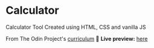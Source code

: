 # Calculator
 Calculator Tool
 Created using HTML, CSS and vanilla JS

From The Odin Project's [curriculum](https://www.theodinproject.com/courses/foundations/lessons/calculator)
🔗 **Live preview:** [here](https://leaf8910.github.io/Country-Rest-Api/)
